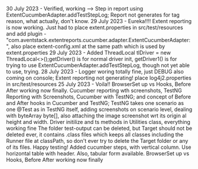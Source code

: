 30 July 2023 - Verified, working --> Step in report using ExtentCucumberAdapter.addTestStepLog; Report not generates for tag reason, what actually, don't know.
29 July 2023 - Eureka!!!! Extent reporting is now working. Just had to place extent.properties in src/test/resources and add plugin - "com.aventstack.extentreports.cucumber.adapter.ExtentCucumberAdapter:", also place extent-config.xml at the same path which is used by extent.properties
29 July 2023 - Added ThreadLocal<WebDriver> tlDriver = new ThreadLocal<>();getDriver() is for normal driver init, getDriver1() is for trying to use ExtentCucumberAdapter.addTestStepLog, though not yet able to use, trying.
28 July 2023 - Logger woring totally fine, just DEBUG also coming on console; Extent reporting not generating!  place log4j2.properties in src/test/resources 
25 July 2023 - Voila!! BrowserSet up vs Hooks, Before After working now finally. Cucumber reporting wth screenshots, TestNG Reporting with Screenshots, Cucumber with TestNG; and concept of Before and After hooks in Cucumber and TestNG; TestNG takes one scenario as one @Test as in TestNG itself, adding screenshots on scenario level, dealing with byteArray byte[], also attaching the image screenshot wrt its origin al height and width. Driver initilize and ts methods in Utilities class, everything working fine
The folder test-output can be deleted, but Target should not be deleted ever, it contains .class files which keeps all classes including the Runner file at classPath, so don't ever try to delete the Target folder or any of its files. Happy testing!
Added cucumber steps, with vertical column. Use horizontal table with header. Also, tabular form available. BrowserSet up vs Hooks, Before After working now finally